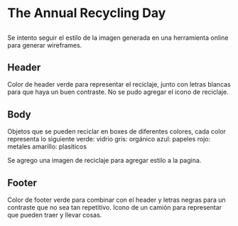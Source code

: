 # The Annual Recycling Day

##
Se intento seguir el estilo de la imagen generada en una herramienta online para generar wireframes. 

## Header

Color de header verde para representar el reciclaje, junto con letras blancas para que haya un buen contraste. No se pudo agregar el icono de reciclaje.  

 
## Body
Objetos que se pueden reciclar en boxes de diferentes colores, cada color representa lo siguiente
verde: vidrio
gris: orgánico
azul: papeles
rojo: metales
amarillo: plasiticos

Se agrego una imagen de reciclaje para agregar estilo a la pagina. 


## Footer
Color de footer verde para combinar con el header y letras negras para un contraste que no sea tan repetitivo. Icono de un camión para representar que pueden traer y llevar cosas. 